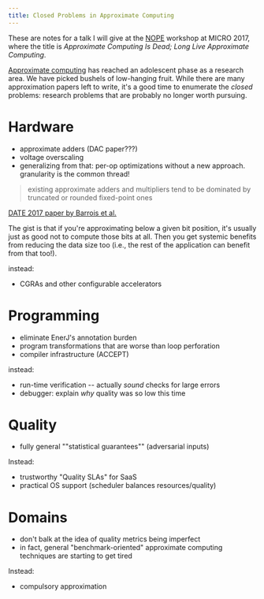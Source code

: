 ```yaml
---
title: Closed Problems in Approximate Computing
---
```

<aside>
  These are notes for a talk I will give at the <a href="http://nope.pub">NOPE</a> workshop at MICRO 2017, where the title is <i>Approximate Computing Is Dead; Long Live Approximate Computing</i>.
</aside>

[Approximate computing][approx] has reached an adolescent phase as a research area. We have picked bushels of low-hanging fruit. While there are many approximation papers left to write, it's a good time to enumerate the *closed* problems: research problems that are probably no longer worth pursuing.

[approx]: {{site.base}}/research.html#approximate-computing

# Hardware

- approximate adders (DAC paper???)
- voltage overscaling
- generalizing from that: per-op optimizations without a new approach. granularity is the common thread!

> existing approximate adders and multipliers tend to be dominated by truncated or rounded fixed-point ones

[DATE 2017 paper by Barrois et al.][barrois]

The gist is that if you're approximating below a given bit position, it's usually just as good not to compute those bits at all. Then you get systemic benefits from reducing the data size too (i.e., the rest of the application can benefit from that too!).

[barrois]: https://hal.inria.fr/hal-01423147

instead:

- CGRAs and other configurable accelerators

# Programming

- eliminate EnerJ's annotation burden
- program transformations that are worse than loop perforation
- compiler infrastructure (ACCEPT)

instead:

- run-time verification -- actually *sound* checks for large errors
- debugger: explain *why* quality was so low this time

# Quality

- fully general ""statistical guarantees"" (adversarial inputs)

Instead:

- trustworthy "Quality SLAs" for SaaS
- practical OS support (scheduler balances resources/quality)

# Domains

- don't balk at the idea of quality metrics being imperfect
- in fact, general "benchmark-oriented" approximate computing techniques are starting to get tired

Instead:

- compulsory approximation
